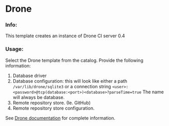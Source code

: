 # Drone

### Info:

This template creates an instance of Drone CI server 0.4

### Usage:

Select the Drone template from the catalog. Provide the following information:

1. Database driver
2. Database configuration: this will look like either a path `/var/lib/drone/sqlite3` or a connection string `<user>:<password>@tcp(database:<port>)<database>?parseTime=true`
The name will always be database.
3. Remote repository store. (Ie. GitHub)
4. Remote repository store configuration.

See [Drone documentation](http://readme.drone.io/setup/overview/) for complete information.
